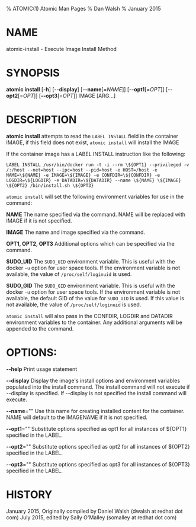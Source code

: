 % ATOMIC(1) Atomic Man Pages
% Dan Walsh
% January 2015
# NAME
atomic-install - Execute Image Install Method

# SYNOPSIS
**atomic install**
[**-h**]
[**--display**]
[**--name**[=*NAME*]]
[**--opt1**[=*OPT*]]
[**--opt2**[=*OPT*]]
[**--opt3**[=*OPT*]]
IMAGE [ARG...]

# DESCRIPTION
**atomic install** attempts to read the `LABEL INSTALL` field in the container
IMAGE, if this field does not exist, `atomic install` will install the IMAGE

If the container image has a LABEL INSTALL instruction like the following:

```LABEL INSTALL /usr/bin/docker run -t -i --rm \${OPT1} --privileged -v /:/host --net=host --ipc=host --pid=host -e HOST=/host -e NAME=\${NAME} -e IMAGE=\${IMAGE} -e CONFDIR=\${CONFDIR} -e LOGDIR=\${LOGDIR} -e DATADIR=\${DATADIR} --name \${NAME} \${IMAGE} \${OPT2} /bin/install.sh \${OPT3}```

`atomic install` will set the following environment variables for use in the command:

**NAME**
  The name specified via the command.  NAME will be replaced with IMAGE if it is not specified.

**IMAGE**
  The name and image specified via the command.

**OPT1, OPT2, OPT3**
  Additional options which can be specified via the command.

**SUDO_UID**
  The `SUDO_UID` environment variable.  This is useful with the docker `-u` option for user space tools.  If the environment variable is not available, the value of `/proc/self/loginuid` is used.

**SUDO_GID**
  The `SUDO_GID` environment variable.  This is useful with the docker `-u` option for user space tools.  If the environment variable is not available, the default GID of the value for `SUDO_UID` is used.  If this value is not available, the value of `/proc/self/loginuid` is used.

`atomic install` will also pass in the CONFDIR, LOGDIR and DATADIR environment variables to the container.  Any additional arguments will be appended to the command.

# OPTIONS:
**--help**
  Print usage statement

**--display**
  Display the image's install options and environment variables populated into the install command.
The install command will not execute if --display is specified.
If --display is not specified the install command will execute.

**--name**=""
   Use this name for creating installed content for the container.
NAME will default to the IMAGENAME if it is not specified.

**--opt1**=""
   Substitute options specified as opt1 for all instances of ${OPT1} specified
in the LABEL.

**--opt2**=""
   Substitute options specified as opt2 for all instances of ${OPT2} specified
in the LABEL.

**--opt3**=""
   Substitute options specified as opt3 for all instances of ${OPT3} specified
in the LABEL.

# HISTORY
January 2015, Originally compiled by Daniel Walsh (dwalsh at redhat dot com)
July 2015, edited by Sally O'Malley (somalley at redhat dot com)
